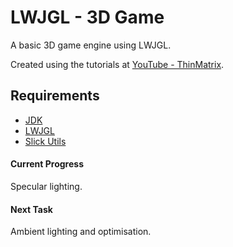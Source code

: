 # LWJGL - 3D Game
A basic 3D game engine using LWJGL.

Created using the tutorials at [YouTube - ThinMatrix](https://www.youtube.com/channel/UCUkRj4qoT1bsWpE_C8lZYoQ).

## Requirements
* [JDK](https://www.oracle.com/technetwork/java/javase/downloads/index.html)
* [LWJGL](https://www.lwjgl.org/download)
* [Slick Utils](http://slick.ninjacave.com/slick-util/)

#### Current Progress
Specular lighting.

#### Next Task
Ambient lighting and optimisation.
